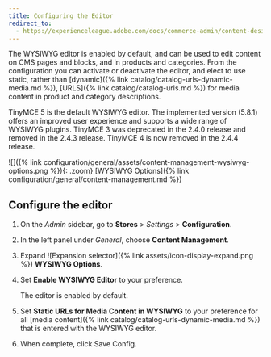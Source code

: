 ```yaml
---
title: Configuring the Editor
redirect_to:
  - https://experienceleague.adobe.com/docs/commerce-admin/content-design/wysiwyg/editor.html
---
```


The WYSIWYG editor is enabled by default, and can be used to edit content on CMS pages and blocks, and in products and categories. From the configuration you can activate or deactivate the editor, and elect to use static, rather than [dynamic]({% link catalog/catalog-urls-dynamic-media.md %}), [URLS]({% link catalog/catalog-urls.md %}) for media content in product and category descriptions.

TinyMCE 5 is the default WYSIWYG editor. The implemented version (5.8.1) offers an improved user experience and supports a wide range of WYSIWYG plugins. TinyMCE 3 was deprecated in the 2.4.0 release and removed in the 2.4.3 release. TinyMCE 4 is now removed in the 2.4.4 release.

![]({% link configuration/general/assets/content-management-wysiwyg-options.png %}){: .zoom}
[WYSIWYG Options]({% link configuration/general/content-management.md %})

## Configure the editor

1. On the _Admin_ sidebar, go to **Stores** > _Settings_ > **Configuration**.

1. In the left panel under _General_, choose **Content Management**.

1. Expand ![Expansion selector]({% link assets/icon-display-expand.png %}) **WYSIWYG Options**.

1. Set **Enable WYSIWYG Editor** to your preference.

   The editor is enabled by default.

1. Set **Static URLs for Media Content in WYSIWYG** to your preference for all [media content]({% link catalog/catalog-urls-dynamic-media.md %}) that is entered with the WYSIWYG editor.

1. When complete, click <span class="btn">Save Config</span>.

